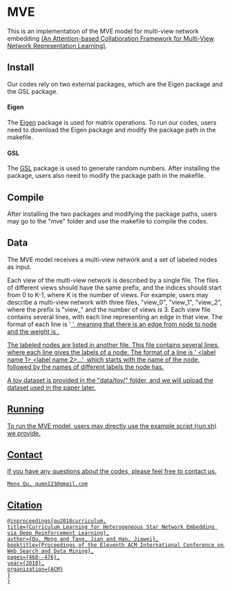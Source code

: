 # MVE
This is an implementation of the MVE model for multi-view network embedding [(An Attention-based Collaboration Framework for Multi-View Network Representation Learning)](https://arxiv.org/abs/1709.06636). 

## Install
Our codes rely on two external packages, which are the Eigen package and the GSL package.

#### Eigen
The [Eigen](http://eigen.tuxfamily.org/index.php?title=Main_Page) package is used for matrix operations. To run our codes, users need to download the Eigen package and modify the package path in the makefile.

#### GSL
The [GSL](https://www.gnu.org/software/gsl/) package is used to generate random numbers. After installing the package, users also need to modify the package path in the makefile. 

## Compile
After installing the two packages and modifying the package paths, users may go to the "mve" folder and use the makefile to compile the codes.

## Data
The MVE model receives a multi-view network and a set of labeled nodes as input. 

Each view of the multi-view network is described by a single file. The files of different views should have the same prefix, and the indices should start from 0 to K-1, where K is the number of views. For example, users may describe a multi-view network with three files, "view_0", "view_1", "view_2", where the prefix is "view_" and the number of views is 3. Each view file contains several lines, with each line representing an edge in that view. The format of each line is '<u> <v> <w>', meaning that there is an edge from node <u> to node <v> and the weight is <w>.

The labeled nodes are listed in another file. This file contains several lines, where each line gives the labels of a node. The format of a line is '<node name> <label name 1> <label name 2>...', which starts with the name of the node, followed by the names of different labels the node has.

A toy dataset is provided in the "data/toy/" folder, and we will upload the dataset used in the paper later.

## Running
To run the MVE model, users may directly use the example script (run.sh) we provide. 

## Contact
If you have any questions about the codes, please feel free to contact us.
```
Meng Qu, qumn123@gmail.com
```

## Citation
```
@inproceedings{qu2018curriculum,
title={Curriculum Learning for Heterogeneous Star Network Embedding via Deep Reinforcement Learning},
author={Qu, Meng and Tang, Jian and Han, Jiawei},
booktitle={Proceedings of the Eleventh ACM International Conference on Web Search and Data Mining},
pages={468--476},
year={2018},
organization={ACM}
}
}
```

